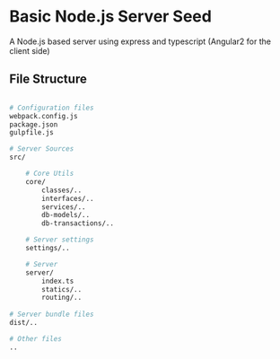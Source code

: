 Basic Node.js Server Seed
=========================

A Node.js based server using express and typescript (Angular2 for the client side)

## File Structure
```bash

# Configuration files
webpack.config.js
package.json
gulpfile.js

# Server Sources
src/

    # Core Utils
    core/
        classes/..
        interfaces/..
        services/..
        db-models/..
        db-transactions/..

    # Server settings
    settings/..

    # Server
    server/
        index.ts
        statics/..
        routing/..
    
# Server bundle files
dist/..

# Other files
..

```
